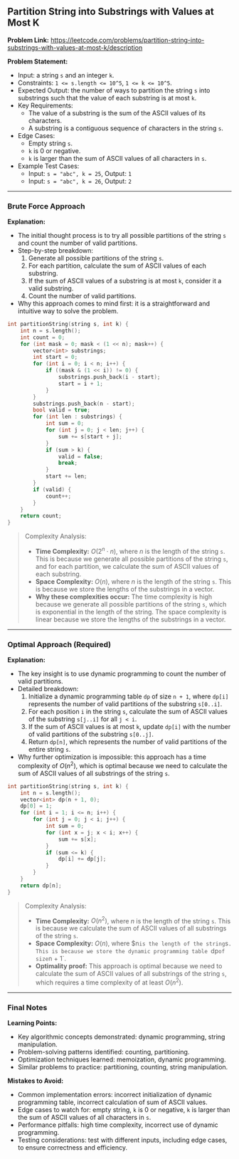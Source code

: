 ## Partition String into Substrings with Values at Most K
**Problem Link:** https://leetcode.com/problems/partition-string-into-substrings-with-values-at-most-k/description

**Problem Statement:**
- Input: a string `s` and an integer `k`.
- Constraints: `1 <= s.length <= 10^5`, `1 <= k <= 10^5`.
- Expected Output: the number of ways to partition the string `s` into substrings such that the value of each substring is at most `k`.
- Key Requirements: 
  - The value of a substring is the sum of the ASCII values of its characters.
  - A substring is a contiguous sequence of characters in the string `s`.
- Edge Cases:
  - Empty string `s`.
  - `k` is 0 or negative.
  - `k` is larger than the sum of ASCII values of all characters in `s`.
- Example Test Cases:
  - Input: `s = "abc", k = 25`, Output: `1`
  - Input: `s = "abc", k = 26`, Output: `2`

---

### Brute Force Approach

**Explanation:**
- The initial thought process is to try all possible partitions of the string `s` and count the number of valid partitions.
- Step-by-step breakdown:
  1. Generate all possible partitions of the string `s`.
  2. For each partition, calculate the sum of ASCII values of each substring.
  3. If the sum of ASCII values of a substring is at most `k`, consider it a valid substring.
  4. Count the number of valid partitions.
- Why this approach comes to mind first: it is a straightforward and intuitive way to solve the problem.

```cpp
int partitionString(string s, int k) {
    int n = s.length();
    int count = 0;
    for (int mask = 0; mask < (1 << n); mask++) {
        vector<int> substrings;
        int start = 0;
        for (int i = 0; i < n; i++) {
            if ((mask & (1 << i)) != 0) {
                substrings.push_back(i - start);
                start = i + 1;
            }
        }
        substrings.push_back(n - start);
        bool valid = true;
        for (int len : substrings) {
            int sum = 0;
            for (int j = 0; j < len; j++) {
                sum += s[start + j];
            }
            if (sum > k) {
                valid = false;
                break;
            }
            start += len;
        }
        if (valid) {
            count++;
        }
    }
    return count;
}
```

> Complexity Analysis:
> - **Time Complexity:** $O(2^n \cdot n)$, where $n$ is the length of the string `s`. This is because we generate all possible partitions of the string `s`, and for each partition, we calculate the sum of ASCII values of each substring.
> - **Space Complexity:** $O(n)$, where $n$ is the length of the string `s`. This is because we store the lengths of the substrings in a vector.
> - **Why these complexities occur:** The time complexity is high because we generate all possible partitions of the string `s`, which is exponential in the length of the string. The space complexity is linear because we store the lengths of the substrings in a vector.

---

### Optimal Approach (Required)

**Explanation:**
- The key insight is to use dynamic programming to count the number of valid partitions.
- Detailed breakdown:
  1. Initialize a dynamic programming table `dp` of size `n + 1`, where `dp[i]` represents the number of valid partitions of the substring `s[0..i]`.
  2. For each position `i` in the string `s`, calculate the sum of ASCII values of the substring `s[j..i]` for all `j < i`.
  3. If the sum of ASCII values is at most `k`, update `dp[i]` with the number of valid partitions of the substring `s[0..j]`.
  4. Return `dp[n]`, which represents the number of valid partitions of the entire string `s`.
- Why further optimization is impossible: this approach has a time complexity of $O(n^2)$, which is optimal because we need to calculate the sum of ASCII values of all substrings of the string `s`.

```cpp
int partitionString(string s, int k) {
    int n = s.length();
    vector<int> dp(n + 1, 0);
    dp[0] = 1;
    for (int i = 1; i <= n; i++) {
        for (int j = 0; j < i; j++) {
            int sum = 0;
            for (int x = j; x < i; x++) {
                sum += s[x];
            }
            if (sum <= k) {
                dp[i] += dp[j];
            }
        }
    }
    return dp[n];
}
```

> Complexity Analysis:
> - **Time Complexity:** $O(n^2)$, where $n$ is the length of the string `s`. This is because we calculate the sum of ASCII values of all substrings of the string `s`.
> - **Space Complexity:** $O(n)$, where $n` is the length of the string `s`. This is because we store the dynamic programming table `dp` of size `n + 1`.
> - **Optimality proof:** This approach is optimal because we need to calculate the sum of ASCII values of all substrings of the string `s`, which requires a time complexity of at least $O(n^2)$.

---

### Final Notes

**Learning Points:**
- Key algorithmic concepts demonstrated: dynamic programming, string manipulation.
- Problem-solving patterns identified: counting, partitioning.
- Optimization techniques learned: memoization, dynamic programming.
- Similar problems to practice: partitioning, counting, string manipulation.

**Mistakes to Avoid:**
- Common implementation errors: incorrect initialization of dynamic programming table, incorrect calculation of sum of ASCII values.
- Edge cases to watch for: empty string, `k` is 0 or negative, `k` is larger than the sum of ASCII values of all characters in `s`.
- Performance pitfalls: high time complexity, incorrect use of dynamic programming.
- Testing considerations: test with different inputs, including edge cases, to ensure correctness and efficiency.